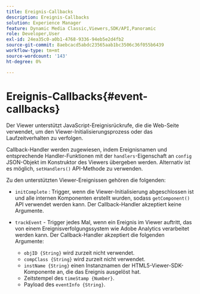 ```yaml
---
title: Ereignis-Callbacks
description: Ereignis-Callbacks
solution: Experience Manager
feature: Dynamic Media Classic,Viewers,SDK/API,Panoramic
role: Developer,User
exl-id: 24ea35c0-a0b1-4768-9336-94eb5e2d4fb2
source-git-commit: 8aebcacd5abdc23565aab1bc3506c36f055b6439
workflow-type: tm+mt
source-wordcount: '143'
ht-degree: 0%

---
```


# Ereignis-Callbacks{#event-callbacks}

Der Viewer unterstützt JavaScript-Ereignisrückrufe, die die Web-Seite verwendet, um den Viewer-Initialisierungsprozess oder das Laufzeitverhalten zu verfolgen.

Callback-Handler werden zugewiesen, indem Ereignisnamen und entsprechende Handler-Funktionen mit der `handlers`-Eigenschaft an `config` JSON-Objekt im Konstruktor des Viewers übergeben werden. Alternativ ist es möglich, `setHandlers()` API-Methode zu verwenden.

Zu den unterstützten Viewer-Ereignissen gehören die folgenden:

* `initComplete` : Trigger, wenn die Viewer-Initialisierung abgeschlossen ist und alle internen Komponenten erstellt wurden, sodass `getComponent()` API verwendet werden kann. Der Callback-Handler akzeptiert keine Argumente.
* `trackEvent` - Trigger jedes Mal, wenn ein Ereignis im Viewer auftritt, das von einem Ereignisverfolgungssystem wie Adobe Analytics verarbeitet werden kann. Der Callback-Handler akzeptiert die folgenden Argumente:

   * `objID {String}` wird zurzeit nicht verwendet.
   * `compClass {String}` wird zurzeit nicht verwendet.
   * `instName {String}` einen Instanznamen der HTML5-Viewer-SDK-Komponente an, die das Ereignis ausgelöst hat.
   * Zeitstempel des `timeStamp {Number}`.
   * Payload des `eventInfo {String}`.

